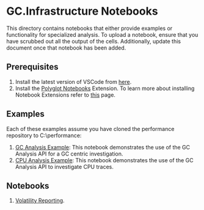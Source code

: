 # GC.Infrastructure Notebooks

This directory contains notebooks that either provide examples or functionality for specialized analysis. To upload a notebook, ensure that you have scrubbed out all the output of the cells. Additionally, update this document once that notebook has been added.

## Prerequisites

1. Install the latest version of VSCode from [here](https://code.visualstudio.com/).
2. Install the [Polyglot Notebooks](https://marketplace.visualstudio.com/items?itemName=ms-dotnettools.dotnet-interactive-vscode) Extension. To learn more about installing Notebook Extensions refer to [this](https://code.visualstudio.com/learn/get-started/extensions) page.

## Examples

Each of these examples assume you have cloned the performance repository to C:\performance:

1. [GC Analysis Example](./Examples/GCAnalysisExamples.ipynb): This notebook demonstrates the use of the GC Analysis API for a GC centric investigation.
2. [CPU Analysis Example](./Examples/CPUExamples.ipynb): This notebook demonstrates the use of the GC Analysis API to investigate CPU traces.

## Notebooks

1. [Volatility Reporting](./VolatilityReport.ipynb).
